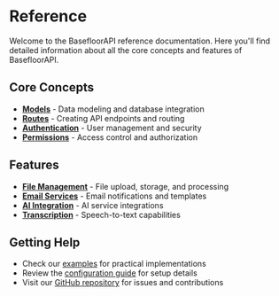# Reference

Welcome to the BasefloorAPI reference documentation. Here you'll find detailed information about all the core concepts and features of BasefloorAPI.

## Core Concepts

- **[Models](./models)** - Data modeling and database integration
- **[Routes](./routes)** - Creating API endpoints and routing
- **[Authentication](./authentication)** - User management and security
- **[Permissions](./permissions)** - Access control and authorization

## Features

- **[File Management](./files)** - File upload, storage, and processing
- **[Email Services](./emails)** - Email notifications and templates
- **[AI Integration](./ai)** - AI service integrations
- **[Transcription](./transcription)** - Speech-to-text capabilities

## Getting Help

- Check our [examples](../examples/) for practical implementations
- Review the [configuration guide](../guide/configuration) for setup details
- Visit our [GitHub repository](https://github.com/haseebnqureshi/minAPI) for issues and contributions 